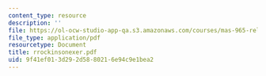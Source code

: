 ```yaml
---
content_type: resource
description: ''
file: https://ol-ocw-studio-app-qa.s3.amazonaws.com/courses/mas-965-relational-machines-spring-2005/9f41ef013d292d5880216e94c9e1bea2_rrockinsonexer.pdf
file_type: application/pdf
resourcetype: Document
title: rrockinsonexer.pdf
uid: 9f41ef01-3d29-2d58-8021-6e94c9e1bea2
---
```

